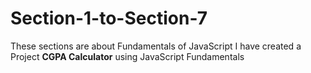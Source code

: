 # Section-1-to-Section-7
These sections are about Fundamentals of JavaScript
I have created a Project **CGPA Calculator** using JavaScript Fundamentals
